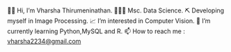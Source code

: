 👩🏽‍ Hi, I’m Vharsha Thirumeninathan.
👩🏽‍🎓 Msc. Data Science.
⛏  Developing myself in Image Processing.
📈 I’m interested in Computer Vision.
📓 I’m currently learning Python,MySQL and R.
📫 How to reach me : vharsha2234@gmail.com
